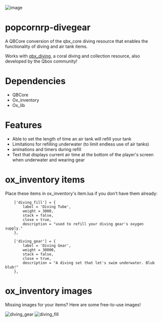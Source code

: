 ![image](https://github.com/alberttheprince/popcornrp-divegear/assets/85725579/14888a73-61a3-487f-bc0c-b53007c39c03)


# popcornrp-divegear

A QBCore conversion of the qbx_core diving resource that enables the functionality of diving and air tank items. 

Works with [qbx_diving](https://github.com/Qbox-project/qbx_diving/), a coral diving and collection resource, also developed by the Qbox community!

# Dependencies
- QBCore
- Ox_inventory
- Ox_lib

# Features

- Able to set the length of time an air tank will refill your tank
- Limitations for refilling underwater (to limit endless use of air tanks)
- animations and timers during refill
- Text that displays current air time at the bottom of the player's screen when underwater and wearing gear

# ox_inventory items

Place these items in ox_inventory's item.lua if you don't have them already:

```
    ['diving_fill'] = {
        label = 'Diving Tube',
        weight = 3000,
        stack = false,
        close = true,
        description = "used to refill your diving gear's oxygen supply."
    },

    ['diving_gear'] = {
        label = 'Diving Gear',
        weight = 30000,
        stack = false,
        close = true,
        description = "A diving set that let's swim underwater. Blub blub!"
    },

```

# ox_inventory images

Missing images for your items? Here are some free-to-use images!

![diving_gear](https://github.com/Qbox-project/popcornrp-divegear/assets/85725579/739d847c-1b49-4c20-9578-6e5ec8eac179)
![diving_fill](https://github.com/Qbox-project/popcornrp-divegear/assets/85725579/62c9057d-9412-4256-aab4-59cfe015e90b)
